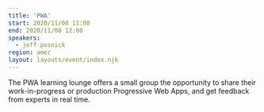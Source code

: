 ```yaml
---
title: 'PWA'
start: 2020/11/08 11:00
end: 2020/11/08 12:00
speakers:
  - jeff-posnick
region: amer
layout: layouts/event/index.njk
---
```


The PWA learning lounge offers a small group the opportunity to share their work-in-progress or production Progressive Web Apps, and get feedback from experts in real time.
